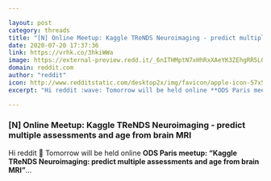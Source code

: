 ```yaml
---

layout: post
category: threads
title: "[N] Online Meetup: Kaggle TReNDS Neuroimaging - predict multiple assessments and age from brain MRI"
date: 2020-07-20 17:37:36
link: https://vrhk.co/3hkiWWa
image: https://external-preview.redd.it/_6nITHMptN7xHhRxXAeYK3ZEhgRR5LQMdkp5NRJYY24.jpg?width=480&height=251.308900524&auto=webp&crop=480:251.308900524,smart&s=14d345c76fbbabd1b82b53965edda3b538caa2f0
domain: reddit.com
author: "reddit"
icon: http://www.redditstatic.com/desktop2x/img/favicon/apple-icon-57x57.png
excerpt: "Hi reddit :wave: Tomorrow will be held online **ODS Paris meetup: “Kaggle TReNDS Neuroimaging: predict multiple assessments and age from brain MRI”**..."

---
```


### [N] Online Meetup: Kaggle TReNDS Neuroimaging - predict multiple assessments and age from brain MRI

Hi reddit :wave: Tomorrow will be held online **ODS Paris meetup: “Kaggle TReNDS Neuroimaging: predict multiple assessments and age from brain MRI”**...